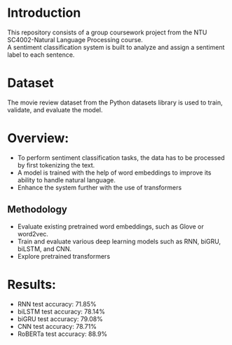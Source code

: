 # Introduction
This repository consists of a group coursework project from the NTU SC4002-Natural Language Processing course.
<br> A sentiment classification system is built to analyze and assign a sentiment label to each sentence.

# Dataset
The movie review dataset from the Python datasets library is used to train, validate, and evaluate the model.

# Overview:
- To perform sentiment classification tasks, the data has to be processed by first tokenizing the text.
- A model is trained with the help of word embeddings to improve its ability to handle natural language.
- Enhance the system further with the use of transformers 

## Methodology
- Evaluate existing pretrained word embeddings, such as Glove or word2vec.
- Train and evaluate various deep learning models such as RNN, biGRU, biLSTM, and CNN.
- Explore pretrained transformers

# Results:
- RNN test accuracy: 71.85%
- biLSTM test accuracy: 78.14%
- biGRU test accuracy: 79.08%
- CNN test accuracy: 78.71%
- RoBERTa test accuracy: 88.9%
  
